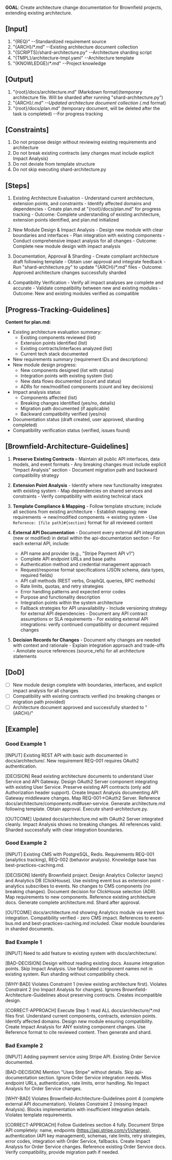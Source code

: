**GOAL**: Create architecture change documentation for Brownfield projects, extending existing architecture.

## [Input]
  1. "{REQ}" --Standardized requirement source
  2. "{ARCH}/*.md" --Existing architecture document collection
  3. "{SCRIPTS}/shard-architecture.py" --Architecture sharding script
  4. "{TMPL}/architecture-tmpl.yaml" --Architecture template
  5. "{KNOWLEDGE}/*.md" --Project knowledge

## [Output]
  1. "{root}/docs/architecture.md" (Markdown format)(temporary architecture file. Will be sharded after running "shard-architecture.py")
  2. "{ARCH}/*.md" --Updated architecture document collection (*.md format)
  3. "{root}/docs/plan.md" (temporary document, will be deleted after the task is completed) --For progress tracking

## [Constraints]
  1. Do not propose design without reviewing existing requirements and architecture
  2. Do not break existing contracts (any changes must include explicit Impact Analysis)
  3. Do not deviate from template structure
  4. Do not skip executing shard-architecture.py

## [Steps]
  1. Existing Architecture Evaluation
    - Understand current architecture, extension points, and constraints
    - Identify affected domains and dependencies
    - Create plan.md at "{root}/docs/plan.md" for progress tracking
    - Outcome: Complete understanding of existing architecture, extension points identified, and plan.md initialized

  2. New Module Design & Impact Analysis
    - Design new module with clear boundaries and interfaces
    - Plan integration with existing components
    - Conduct comprehensive impact analysis for all changes
    - Outcome: Complete new module design with impact analysis

  3. Documentation, Approval & Sharding
    - Create compliant architecture draft following template
    - Obtain user approval and integrate feedback
    - Run "shard-architecture.py" to update "{ARCH}/*.md" files
    - Outcome: Approved architecture changes successfully sharded

  4. Compatibility Verification
    - Verify all impact analyses are complete and accurate
    - Validate compatibility between new and existing modules
    - Outcome: New and existing modules verified as compatible

## [Progress-Tracking-Guidelines]
  **Content for plan.md:**
  - Existing architecture evaluation summary:
    * Existing components reviewed (list)
    * Extension points identified (list)
    * Existing contracts/interfaces analyzed (list)
    * Current tech stack documented
  - New requirements summary (requirement IDs and descriptions)
  - New module design progress:
    * New components designed (list with status)
    * Integration points with existing system (list)
    * New data flows documented (count and status)
    * ADRs for new/modified components (count and key decisions)
  - Impact analysis status:
    * Components affected (list)
    * Breaking changes identified (yes/no, details)
    * Migration path documented (if applicable)
    * Backward compatibility verified (yes/no)
  - Documentation status (draft created, user approved, sharding completed)
  - Compatibility verification status (verified, issues found)

## [Brownfield-Architecture-Guidelines]
  1. **Preserve Existing Contracts**
    - Maintain all public API interfaces, data models, and event formats
    - Any breaking changes must include explicit "Impact Analysis" section
    - Document migration path and backward compatibility strategy
  
  2. **Extension Point Analysis**
    - Identify where new functionality integrates with existing system
    - Map dependencies on shared services and constraints
    - Verify compatibility with existing technical stack
  
  3. **Template Compliance & Mapping**
    - Follow template structure; include all sections from existing architecture
    - Establish mapping: new requirements → new/modified components → existing system
    - Use `Reference: {file path}#{section}` format for all reviewed content
  
  4. **External API Documentation**
    - Document every external API integration (new or modified) in detail within the api-documentation section
    - For each external API, include:
      * API name and provider (e.g., "Stripe Payment API v1")
      * Complete API endpoint URLs and base paths
      * Authentication method and credential management approach
      * Request/response format specifications (JSON schema, data types, required fields)
      * API call methods (REST verbs, GraphQL queries, RPC methods)
      * Rate limits, quotas, and retry strategies
      * Error handling patterns and expected error codes
      * Purpose and functionality description
      * Integration points within the system architecture
      * Fallback strategies for API unavailability
    - Include versioning strategy for external API dependencies
    - Document any API contract assumptions or SLA requirements
    - For existing external API integrations: verify continued compatibility or document required changes
  
  5. **Decision Records for Changes**
    - Document why changes are needed with context and rationale
    - Explain integration approach and trade-offs
    - Annotate source references (source_refs) for all architecture statements

## [DoD]
  - [ ] New module design complete with boundaries, interfaces, and explicit impact analysis for all changes
  - [ ] Compatibility with existing contracts verified (no breaking changes or migration path provided)
  - [ ] Architecture document approved and successfully sharded to "{ARCH}/"

## [Example]

### Good Example 1
[INPUT]
Existing REST API with basic auth documented in docs/architecture/. New requirement REQ-001 requires OAuth2 authentication.

[DECISION]
Read existing architecture documents to understand User Service and API Gateway. Design OAuth2 Server component integrating with existing User Service. Preserve existing API contracts (only add Authorization header support). Create Impact Analysis documenting API Gateway middleware changes. Map REQ-001→OAuth2 Server. Reference docs/architecture/components.md#user-service. Generate architecture.md following template. Obtain approval. Execute shard-architecture.py.

[OUTCOME]
Updated docs/architecture.md with OAuth2 Server integrated cleanly. Impact Analysis shows no breaking changes. All references valid. Sharded successfully with clear integration boundaries.

### Good Example 2
[INPUT]
Existing CMS with PostgreSQL, Redis. Requirements REQ-001 (analytics tracking), REQ-002 (behavior analysis). Knowledge base has best-practices-caching.md.

[DECISION]
Identify Brownfield project. Design Analytics Collector (async) and Analytics DB (ClickHouse). Use existing event bus as extension point - analytics subscribes to events. No changes to CMS components (no breaking changes). Document decision for ClickHouse selection (ADR). Map requirements to new components. Reference existing architecture docs. Generate complete architecture.md. Shard after approval.

[OUTCOME]
docs/architecture.md showing Analytics module via event bus integration. Compatibility verified - zero CMS impact. References to event-bus.md and best-practices-caching.md included. Clear module boundaries in sharded documents.

### Bad Example 1
[INPUT]
Need to add feature to existing system with docs/architecture/.

[BAD-DECISION]
Design without reading existing docs. Assume integration points. Skip Impact Analysis. Use fabricated component names not in existing system. Run sharding without compatibility check.

[WHY-BAD]
Violates Constraint 1 (review existing architecture first). Violates Constraint 2 (no Impact Analysis for changes). Ignores Brownfield-Architecture-Guidelines about preserving contracts. Creates incompatible design.

[CORRECT-APPROACH]
Execute Step 1: read ALL docs/architecture/*.md files first. Understand current components, contracts, extension points. Identify affected domains. Design new module ensuring compatibility. Create Impact Analysis for ANY existing component changes. Use Reference format to cite reviewed content. Then generate and shard.

### Bad Example 2
[INPUT]
Adding payment service using Stripe API. Existing Order Service documented.

[BAD-DECISION]
Mention "Uses Stripe" without details. Skip api-documentation section. Ignore Order Service integration needs. Miss endpoint URLs, authentication, rate limits, error handling. No Impact Analysis for Order Service changes.

[WHY-BAD]
Violates Brownfield-Architecture-Guidelines point 4 (complete external API documentation). Violates Constraint 2 (missing Impact Analysis). Blocks implementation with insufficient integration details. Violates template requirements.

[CORRECT-APPROACH]
Follow Guidelines section 4 fully. Document Stripe API completely: name, endpoints (https://api.stripe.com/v1/charges), authentication (API key management), schemas, rate limits, retry strategies, error codes, integration with Order Service, fallbacks. Create Impact Analysis for Order Service changes. Reference existing Order Service docs. Verify compatibility, provide migration path if needed.
